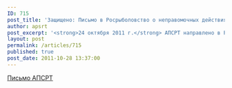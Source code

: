 ```yaml
---
ID: 715
post_title: 'Защищено: Письмо в Росрыболовство о неправомочных действиях терорганов'
author: apsrt
post_excerpt: '<strong>24 октября 2011 г.</strong> АПСРТ направлено в Росрыболовство письмо за № 2-03/263 по вопросу неправомочных действий его территориальных органов при согласовании работ по добыче НСМ.'
layout: post
permalink: /articles/715
published: true
post_date: 2011-10-28 13:37:00
---
```

[Письмо АПСРТ][1]

 [1]: http://www.apsrt.ru/docs/2-03-263.doc